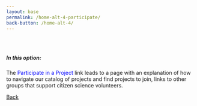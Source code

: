 ```yaml
---
layout: base
permalink: /home-alt-4-participate/
back-button: /home-alt-4/
---
```

<div class="usa-grid" style="margin-bottom: 25em;">
<h5 style="padding-top: 3em;">In this option:</h5>
<p>The <span style="color: blue;">Participate in a Project</span> link leads to a page with an explanation of how to navigate our catalog of projects and find projects to join, links to other groups that support citizen science volunteers.</p>
<a class="usa-button" href="{{ page.back-button | prepend: site.baseurl }}">Back</a>
</div>